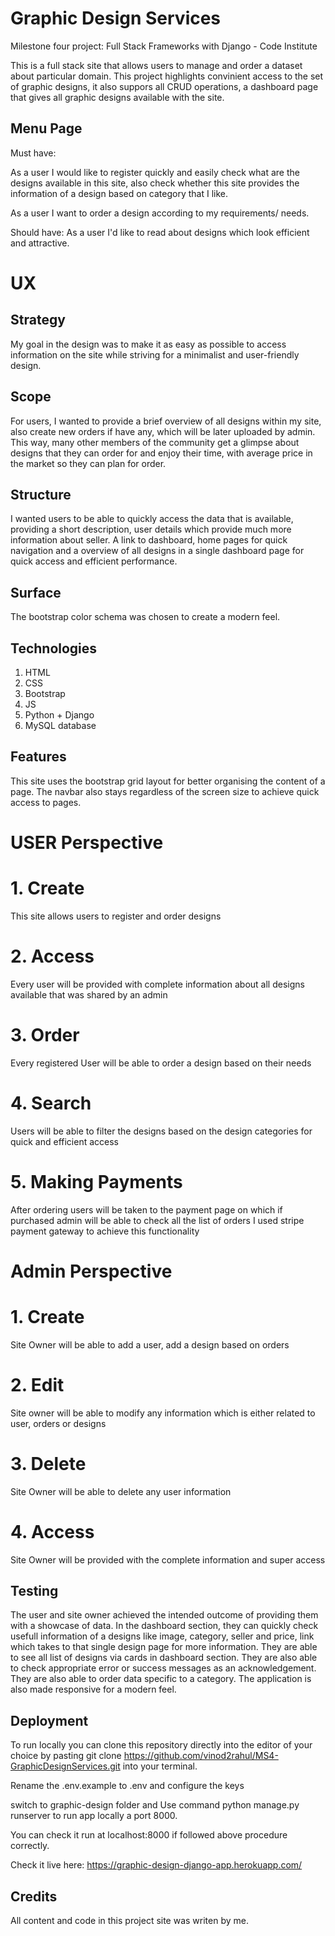 # Graphic Design Services

Milestone four project: Full Stack Frameworks with Django - Code Institute

This is a full stack site that allows users to manage and order a dataset about particular domain. This project highlights convinient access to the set of graphic designs, it also suppors all CRUD operations, a dashboard page that gives all graphic designs available with the site.

## Menu Page

Must have:

As a user I would like to register quickly and easily check what are the designs available in this site, also check whether this site provides the information of a design based on category that I like.

As a user I want to order a design according to my requirements/ needs.

Should have:
As a user I'd like to read about designs which look efficient and attractive.

# UX

## Strategy

My goal in the design was to make it as easy as possible to access information on the site while striving for a minimalist and user-friendly design.

## Scope

For users, I wanted to provide a brief overview of all designs within my site, also create new orders if have any, which will be later uploaded by admin. This way, many other members of the community get a glimpse about designs that they can order for and enjoy their time, with average price in the market so they can plan for order.

## Structure

I wanted users to be able to quickly access the data that is available, providing a short description, user details which provide much more information about seller. A link to dashboard, home pages for quick navigation and a overview of all designs in a single dashboard page for quick access and efficient performance.

## Surface

The bootstrap color schema was chosen to create a modern feel.

## Technologies

1. HTML
2. CSS
3. Bootstrap
4. JS
5. Python + Django
6. MySQL database

## Features

This site uses the bootstrap grid layout for better organising the content of a page. The navbar also stays regardless of the screen size to achieve quick access to pages.

# USER Perspective

# 1. Create

This site allows users to register and order designs

# 2. Access

Every user will be provided with complete information about all designs available that was shared by an admin

# 3. Order

Every registered User will be able to order a design based on their needs

# 4. Search

Users will be able to filter the designs based on the design categories for quick and efficient access

# 5. Making Payments

After ordering users will be taken to the payment page on which if purchased admin will be able to check all the list of orders I used stripe payment gateway to achieve this functionality

# Admin Perspective

# 1. Create

Site Owner will be able to add a user, add a design based on orders

# 2. Edit

Site owner will be able to modify any information which is either related to user, orders or designs

# 3. Delete

Site Owner will be able to delete any user information

# 4. Access

Site Owner will be provided with the complete information and super access

## Testing

The user and site owner achieved the intended outcome of providing them with a showcase of data. In the dashboard section, they can quickly check usefull information of a designs like image, category, seller and price, link which takes to that single design page for more information. They are able to see all list of designs via cards in dashboard section. They are also able to check appropriate error or success messages as an acknowledgement. They are also able to order data specific to a category. The application is also made responsive for a modern feel.

## Deployment

To run locally you can clone this repository directly into the editor of your choice by pasting git clone https://github.com/vinod2rahul/MS4-GraphicDesignServices.git into your terminal.

Rename the .env.example to .env and configure the keys

switch to graphic-design folder and Use command python manage.py runserver to run app locally a port 8000.

You can check it run at localhost:8000 if followed above procedure correctly.

Check it live here: https://graphic-design-django-app.herokuapp.com/

## Credits

All content and code in this project site was writen by me.
